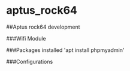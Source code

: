 # aptus_rock64
##Aptus rock64 development

###Wifi Module


###Packages installed
'apt install phpmyadmin'


###Configurations


